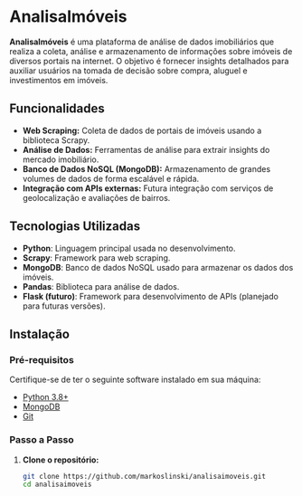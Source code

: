 # AnalisaImóveis

**AnalisaImóveis** é uma plataforma de análise de dados imobiliários que realiza a coleta, análise e armazenamento de informações sobre imóveis de diversos portais na internet. O objetivo é fornecer insights detalhados para auxiliar usuários na tomada de decisão sobre compra, aluguel e investimentos em imóveis.

## Funcionalidades

- **Web Scraping:** Coleta de dados de portais de imóveis usando a biblioteca Scrapy.
- **Análise de Dados:** Ferramentas de análise para extrair insights do mercado imobiliário.
- **Banco de Dados NoSQL (MongoDB):** Armazenamento de grandes volumes de dados de forma escalável e rápida.
- **Integração com APIs externas:** Futura integração com serviços de geolocalização e avaliações de bairros.

## Tecnologias Utilizadas

- **Python**: Linguagem principal usada no desenvolvimento.
- **Scrapy**: Framework para web scraping.
- **MongoDB**: Banco de dados NoSQL usado para armazenar os dados dos imóveis.
- **Pandas**: Biblioteca para análise de dados.
- **Flask (futuro)**: Framework para desenvolvimento de APIs (planejado para futuras versões).

## Instalação

### Pré-requisitos

Certifique-se de ter o seguinte software instalado em sua máquina:

- [Python 3.8+](https://www.python.org/downloads/)
- [MongoDB](https://www.mongodb.com/try/download/community)
- [Git](https://git-scm.com/)

### Passo a Passo

1. **Clone o repositório:**

   ```bash
   git clone https://github.com/markoslinski/analisaimoveis.git
   cd analisaimoveis
